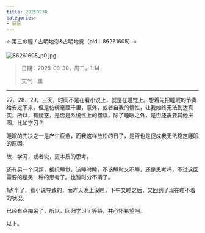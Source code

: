 ```yaml
---
title: 20250930
categories:
- 日记
---
```

⭐ 第三の瞳 / 古明地恋&古明地觉（pid：86261605）⭐

![86261605_p0.jpg](https://byyw-oss1.oss-cn-hangzhou.aliyuncs.com/img/2025/09/30-78635eaaf9e2f59448af710aec84fa70-86261605_p0.jpg.webp)

>日期：2025-09-30，周二，1:14
>
>天气：黑

---

27、28、29，三天，时间不是在看小说上，就是在睡觉上。想着先把睡眠的节奏给安定下来，但是仿佛毫厘千里，意外，或者自我的惰性，让我始终无法到达真实，所以，有疑惑，是否是系统性上的错误，除了睡眠之外，是否还需要其他拼图，比如学习？

睡眠的先决之一是产生疲惫，而我这样放松的日子，是否也是促成我无法稳定睡眠的原因。

故，学习，或者说，更本质的思考。

还有另一个问题，抵抗睡觉，该睡时睡，不该睡时又不睡，还是思考吗，不过这回需要的是另一种的思考了。也暂时分不清了。

1点半了，看小说导致的，而昨天晚上没睡，下午又睡之后，又回到了现在睡不着的状况。

已经有点痴呆了，所以，回归学习？等待，并心怀希望吧。

以上。
